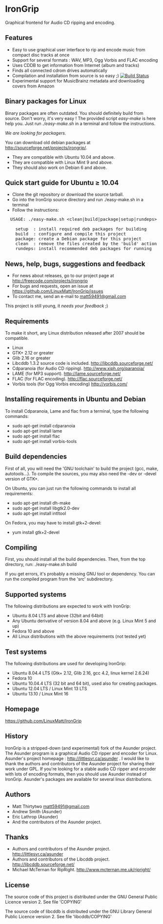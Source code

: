 IronGrip
========
Graphical frontend for Audio CD ripping and encoding.

Features
--------
- Easy to use graphical user interface to rip and encode music from compact disc tracks at once
- Support for several formats : WAV, MP3, Ogg Vorbis and FLAC encoding
- Uses CDDB to get information from Internet (album and tracks)
- Finds all connected cdrom drives automatically
- Compilation and installation from source is so easy ;)
[![Build Status](https://travis-ci.org/LinuxMatt/IronGrip.png?branch=master)](https://travis-ci.org/LinuxMatt/IronGrip)
- Experimental support for MusicBrainz metadata and downloading covers from Amazon

Binary packages for Linux
-------------------------
Binary packages are often outdated. You should definitely build from source.
Don't worry, it's very easy ! The provided script *easy-make* is here help you.
Just run *./easy-make.sh* in a terminal and follow the instructions.

_We are looking for packagers._

You can download old debian packages at http://sourceforge.net/projects/irongrip/.
- They are compatible with Ubuntu 10.04 and above.
- They are compatible with Linux Mint 9 and above.
- They should also work on Debian 6 and above.

Quick start guide for Ubuntu &ge; 10.04
---------------------------------------
- Clone the git repository or download the source tarball.
- Go into the IronGrip source directory and run ./easy-make.sh in a terminal
- Follow the instructions:

<pre>
  USAGE: ./easy-make.sh &lt;clean|build|package|setup|rundeps&gt;
  
	setup  : install required deb packages for building
	build  : configure and compile this project
	package: create a Debian package for this project
	clean  : remove the files created by the 'build' action
	rundeps: install recommended deb packages for running
</pre>

News, help, bugs, suggestions and feedback
------------------------------------------
- For news about releases, go to our project page at http://freecode.com/projects/irongrip
- For bugs and requests, open an issue at https://github.com/LinuxMatt/IronGrip/issues
- To contact me, send an e-mail to <matt59491@gmail.com>

This project is still young, it *needs your feedback* ;)

Requirements
------------
To make it short, any Linux distribution released after 2007 should be compatible.
- Linux
- GTK+ 2.12 or greater
- Glib 2.16 or greater
- Libcddb 1.3.2 source code is included.
  http://libcddb.sourceforge.net/
- Cdparanoia (for Audio CD ripping).
  http://www.xiph.org/paranoia/
- LAME (for MP3 support).
  http://lame.sourceforge.net/
- FLAC (for FLAC encoding).
  http://flac.sourceforge.net/
- Vorbis tools (for Ogg Vorbis encoding)
  http://vorbis.com/

Installing requirements in Ubuntu and Debian
--------------------------------------------
To install Cdparanoia, Lame and flac from a terminal, type the following commands:
- sudo apt-get install cdparanoia
- sudo apt-get install lame
- sudo apt-get install flac
- sudo apt-get install vorbis-tools

Build dependencies
------------------
First of all, you will need the 'GNU toolchain' to build the project (gcc, make, autotools...).
To compile the sources, you may also need the -dev or -devel version of GTK+.

On Ubuntu, you can just run the following commands to install all requirements:
- sudo apt-get install dh-make
- sudo apt-get install libgtk2.0-dev
- sudo apt-get install intltool

On Fedora, you may have to install gtk+2-devel:
- yum install gtk+2-devel

Compiling
---------
First, you should install all the build dependencies.
Then, from the top directory, run:
./easy-make.sh build

If you get errors, it's probably a missing GNU tool or dependency.
You can run the compiled program from the 'src' subdirectory.

Supported systems
-----------------
The following distributions are expected to work with IronGrip:
- Ubuntu 8.04 LTS and above (32bit and 64bit)
- Any Ubuntu derivative of version 8.04 and above (e.g. Linux Mint 5 and up)
- Fedora 10 and above 
- All Linux distributions with the above requirements (not tested yet)

Test systems
------------
The following distributions are used for developing IronGrip:
- Ubuntu 8.04.4 LTS (Gtk+ 2.12, Glib 2.16, gcc 4.2, linux kernel 2.6.24)
- Fedora 10
- Ubuntu 10.04.4 LTS (32 bit and 64 bit), used also for creating packages.
- Ubuntu 12.04 LTS / Linux Mint 13 LTS
- Ubuntu 13.10 / Linux Mint 16

Homepage
--------
https://github.com/LinuxMatt/IronGrip

History
-------
IronGrip is a stripped-down (and experimental) fork of the Asunder project.
The Asunder program is a graphical Audio CD ripper and encoder for Linux.
Asunder's project homepage : http://littlesvr.ca/asunder .
I would like to thank the authors and contributors of the Asunder project for sharing their work under GPL.
If you're looking for a stable audio CD ripper and encoder with lots of encoding formats, then you should use Asunder instead of IronGrip.
Asunder's packages are available for several linux distributions.

Authors
-------
- Matt Thirtytwo <matt59491@gmail.com>
- Andrew Smith (Asunder)
- Eric Lathrop (Asunder)
- And the contributors of the Asunder project.

Thanks
------
- Authors and contributors of the Asunder project. http://littlesvr.ca/asunder
- Authors and contributors of the Libcddb project. http://libcddb.sourceforge.net/
- Michael McTernan for RipRight. http://www.mcternan.me.uk/ripright/

License
-------
The source code of this project is distributed under the GNU General Public Licence version 2.
See file 'COPYING'

The source code of libcddb is distributed under the GNU Library General Public Licence version 2.
See file 'libcddb/COPYING'

